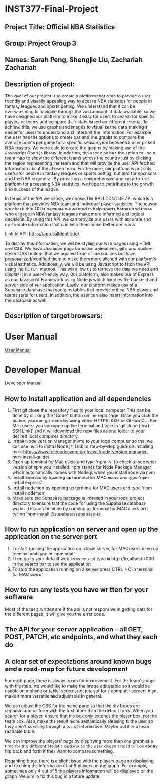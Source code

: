 # INST377-Final-Project
## Project Title: Official NBA Statistics 
## Group: Project Group 3
## Names: Sarah Peng, Shengjie Liu, Zachariah Zachariah
## Description of project: 

The goal of our project is to create a platform that aims to provide a user-friendly and visually appealing way to access NBA statistics for people in fantasy leagues and sports betting. We understand that it can be overwhelming to navigate through the vast amount of data available, so we have designed our platform to make it easy for users to search for specific players or teams and compare their stats based on different criteria. To achieve this, we use graphs and images to visualize the data, making it easier for users to understand and interpret the information. For example, the user has the options to create bar and line graphs to compare the average points per game for a specific season year between 5 user picked NBA players. We were able to create the graphs by making use of the Javascript Chart.js library. In addition, the user also has the option to use a team map to show the different teams across the country just by clicking the region representing the team and that will provide the user API fetched information about the chosen team. Furthermore, our platform is not only useful for people in fantasy leagues or sports betting, but also for sponsors and the NBA in general. By providing a comprehensive and easy-to-use platform for accessing NBA statistics, we hope to contribute to the growth and success of the league.

In terms of the API we chose, we chose The BALLDONTLIE API which is a platform that provides NBA team and individual player statistics. The reason we chose this API is because we wanted to help sports betters and those who engage in NBA fantasy leagues make more informed and logical decisions. By using this API, we can provide our users with accurate and up-to-date information that can help them make better decisions.

Link to API: https://app.balldontlie.io/

To display this information, we will be styling our web pages using HTML and CSS. We have also used page transition animations, gifs, and custom styled CSS buttons that we aquired from online sources but have personalized/modified them to make them more aligned with our platform's visual asthetics. Additionally, we will be using Javascript to fetch the API using the FETCH method. This will allow us to retrieve the data we need and display it in a user-friendly way. Our platoform, also makes use of Express as our Javascript Framework using Node.js which handles the backend and server-side of our application. Lastly, our platform makes use of a Supabase database that contains tables that provide critical NBA player and teams stats for users. In addition, the user can also insert information into the database as well. 

## Description of target browsers: 

# User Manual

[User Manual](docs/UserManual.md)

# Developer Manual

[Developer Manual](docs/DeveloperManual.md)

## How to install application and all dependencies
1. First git clone the repository files to your local computer. This can be done by clicking the "Code" button on the repo page. Once you click the button, you can git clone by using either HTTPS, SSH or GitHub CLI. For Mac users, you can open up the terminal and type in 'git clone [Insrt SSH Link]' and it will download the repo files as one folder to your desired local computer directory.
2. Install Node Version Manager (nvm) to your local computer so that we can use nvm to install Node.js. Link to step-by-step guide on installing nvm: https://www.freecodecamp.org/news/node-version-manager-nvm-install-guide/
3. Open up terminal for Mac users and type 'npm -v' to check to see what version of npm you installed. npm stands for Node Package Manager which automatically comes with Node.js when you install node via nvm
4. Install Express by opening up terminal for MAC users and type 'npm install express'
5. Install nodemon by opening up terminal for MAC users and type 'npm install nodemon'
6. Make sure the Supabase package is installed in your local project directory to ensure that the code for using the Supabase database works. This can be done by opening up terminal for MAC users and typing 'npm install @supabase/supabase-js'
## How to run application on server and open up the application on the server port
1. To start running the application on a local server, for MAC users open up terminal and type in 'npm start'
2. Then go to your default web browser and type in http://localhost:4000 in the search bar to see the application 
3. To stop the application running on a server press CTRL + C in terminal for MAC users
## How to run any tests you have written for your software 
Most of the tests written are if the api is not responsive in getting data for the different pages, it will give you the error code. 

## The API for your server application - all GET, POST, PATCH, etc endpoints, and what they each do 
## A clear set of expectations around known bugs and a road-map for future development 
For each page, there is always room for improvement. For the team's page with the map, we would like to make the image adjustable so it would be usable on a phone or tablet screen, not just set for a computer screen. Also, make it more versatile and adjustable in general. 

We can adjust the CSS for the home page so that the div boxes are separate and uniform with the font other than the default fonts. When you search for a player, ensure that the box only extends the player box, not the team box. Also, make the result more aesthetically pleasing to the user so they aren't scrolling through a ton of information. Maybe put it in a more readable table. 

We can improve the players' page by displaying more than one graph at a time for the different statistic options so the user doesn't need to constantly flip back and forth if they want to compare something.

Regarding bugs, there is a slight issue with the players page no displaying and fetching the information of all 5 players on the graph. For example, sometimes only 4 out of 5 the players information will be displayed on the graph. We aim to fix this bug in a future update. 




